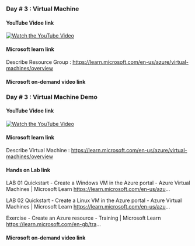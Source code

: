 ### Day # 3 : Virtual Machine
#### YouTube Vidoe link 
[![Watch the YouTube Video](https://img.youtube.com/vi/rYzrTmbJCOc/0.jpg)](https://www.youtube.com/watch?v=rYzrTmbJCOc)


#### Microsoft learn link
Describe Resource Group : https://learn.microsoft.com/en-us/azure/virtual-machines/overview

#### Microsoft on-demand video link 

### Day # 3 : Virtual Machine Demo
#### YouTube Vidoe link 
[![Watch the YouTube Video](https://img.youtube.com/vi/rYzrTmbJCOc/0.jpg)](https://www.youtube.com/watch?v=rYzrTmbJCOc)


#### Microsoft learn link
Describe Virtual Machine  : https://learn.microsoft.com/en-us/azure/virtual-machines/overview

#### Hands on Lab link
LAB 01 Quickstart - Create a Windows VM in the Azure portal - Azure Virtual Machines | Microsoft Learn
https://learn.microsoft.com/en-us/azu...

LAB 02 Quickstart - Create a Linux VM in the Azure portal - Azure Virtual Machines | Microsoft Learn
https://learn.microsoft.com/en-us/azu...

Exercise - Create an Azure resource - Training | Microsoft Learn
https://learn.microsoft.com/en-gb/tra... 

#### Microsoft on-demand video link 